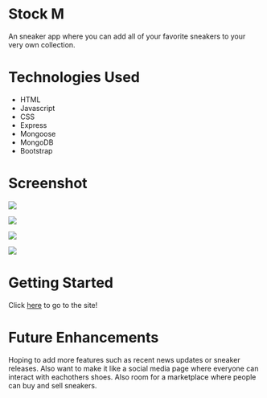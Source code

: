 # Stock M

An sneaker app where you can add all of your favorite sneakers to your very own collection.

# Technologies Used

- HTML 
- Javascript
- CSS
- Express
- Mongoose
- MongoDB
- Bootstrap

# Screenshot

![](img/StockM1.png)

![](img/StockM2.png)

![](img/StockMMobile1.png)

![](img/StockMMobile2.png)


# Getting Started

Click [here](https://stock-m1.herokuapp.com/) to go to the site! 

# Future Enhancements

Hoping to add more features such as recent news updates or sneaker releases. Also want to make it like a social media page where everyone can interact with eachothers shoes. Also room for a marketplace where people can buy and sell sneakers.

